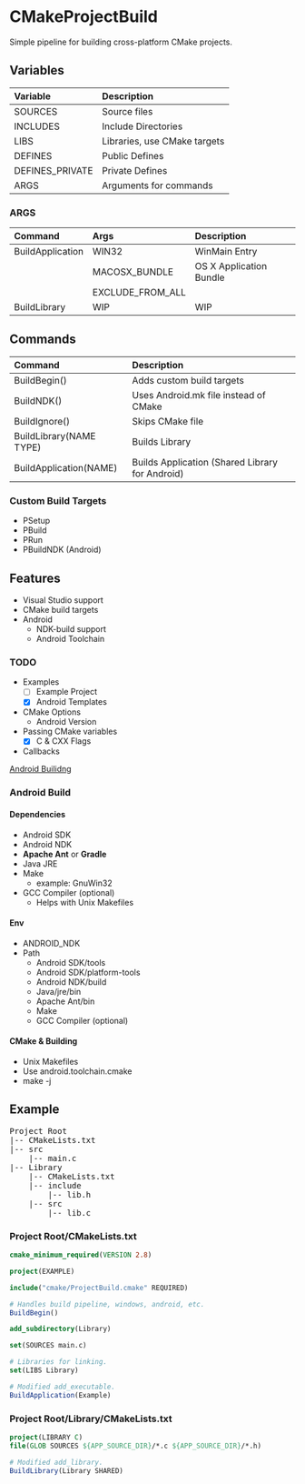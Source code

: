 # CMakeProjectBuild
Simple pipeline for building cross-platform CMake projects.

## Variables

| Variable        | Description                  |
| :-------------- | :--------------------------- |
| SOURCES         | Source files                 |
| INCLUDES        | Include Directories          |
| LIBS            | Libraries, use CMake targets |
| DEFINES         | Public Defines               |
| DEFINES_PRIVATE | Private Defines              |
| ARGS            | Arguments for commands       |


### ARGS
| Command            | Args                 | Description              |
| :------------------|:---------------------|:-------------------------|
| BuildApplication   | WIN32                | WinMain Entry            |
|                    | MACOSX_BUNDLE        | OS X Application Bundle  |
|                    | EXCLUDE_FROM_ALL     |                          |
| BuildLibrary       | WIP                  | WIP                      |


## Commands

| Command                 | Description                                     |
| :---------------------- | :---------------------------------------------- |
| BuildBegin()            | Adds custom build targets                       |
| BuildNDK()              | Uses Android.mk file instead of CMake           |
| BuildIgnore()           | Skips CMake file                                |
| BuildLibrary(NAME TYPE) | Builds Library                                  |
| BuildApplication(NAME)  | Builds Application (Shared Library for Android) |

### Custom Build Targets

* PSetup
* PBuild
* PRun
* PBuildNDK (Android)

## Features

* Visual Studio support
* CMake build targets
* Android
    * NDK-build support
    * Android Toolchain

### TODO

  * Examples
    * [ ] Example Project
    * [x] Android Templates
  * CMake Options
    * Android Version
  * Passing CMake variables
    * [x] C & CXX Flags
  * Callbacks

  [Android Builidng](Templates/Android/README.md)

### Android Build

#### Dependencies

* Android SDK
* Android NDK
* **Apache Ant** or **Gradle**
* Java JRE
* Make
    * example: GnuWin32
* GCC Compiler (optional)
    * Helps with Unix Makefiles

#### Env

* ANDROID_NDK
* Path
    * Android SDK/tools
    * Android SDK/platform-tools
    * Android NDK/build
    * Java/jre/bin
    * Apache Ant/bin
    * Make
    * GCC Compiler (optional)

#### CMake & Building

* Unix Makefiles
* Use android.toolchain.cmake
* make -j

## Example

<pre>
Project Root
|-- CMakeLists.txt
|-- src
    |-- main.c
|-- Library
    |-- CMakeLists.txt
    |-- include
        |-- lib.h
    |-- src
        |-- lib.c
</pre>

### Project Root/CMakeLists.txt

``` CMake
cmake_minimum_required(VERSION 2.8)

project(EXAMPLE)

include("cmake/ProjectBuild.cmake" REQUIRED)

# Handles build pipeline, windows, android, etc.
BuildBegin()

add_subdirectory(Library)

set(SOURCES main.c)

# Libraries for linking.
set(LIBS Library)

# Modified add_executable.
BuildApplication(Example)
```


### Project Root/Library/CMakeLists.txt

``` CMake
project(LIBRARY C)
file(GLOB SOURCES ${APP_SOURCE_DIR}/*.c ${APP_SOURCE_DIR}/*.h)

# Modified add_library.
BuildLibrary(Library SHARED)
```
